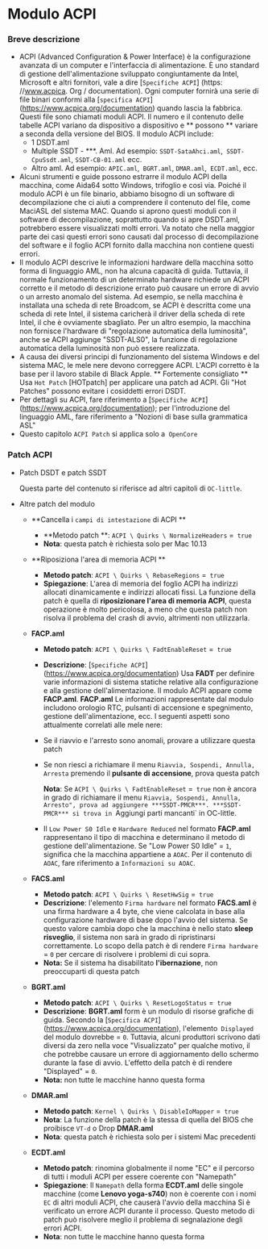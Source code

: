 # Modulo ACPI

### Breve descrizione

- ACPI (Advanced Configuration & Power Interface) è la configurazione avanzata di un computer e l'interfaccia di alimentazione. È uno standard di gestione dell'alimentazione sviluppato congiuntamente da Intel, Microsoft e altri fornitori, vale a dire [`Specifiche ACPI`] (https: //www.acpica. Org / documentation). Ogni computer fornirà una serie di file binari conformi alla [`specifica ACPI`] (https://www.acpica.org/documentation) quando lascia la fabbrica. Questi file sono chiamati moduli ACPI. Il numero e il contenuto delle tabelle ACPI variano da dispositivo a dispositivo e ** possono ** variare a seconda della versione del BIOS. Il modulo ACPI include:
  - 1 DSDT.aml
  - Multiple SSDT - ***. Aml. Ad esempio: `SSDT-SataAhci.aml`,` SSDT-CpuSsdt.aml`, `SSDT-CB-01.aml` ecc.
  - Altro aml. Ad esempio: `APIC.aml`,` BGRT.aml`, `DMAR.aml`,` ECDT.aml`, ecc.
- Alcuni strumenti e guide possono estrarre il modulo ACPI della macchina, come Aida64 sotto Windows, trifoglio e così via. Poiché il modulo ACPI è un file binario, abbiamo bisogno di un software di decompilazione che ci aiuti a comprendere il contenuto del file, come MaciASL del sistema MAC. Quando si aprono questi moduli con il software di decompilazione, soprattutto quando si apre DSDT.aml, potrebbero essere visualizzati molti errori. Va notato che nella maggior parte dei casi questi errori sono causati dal processo di decompilazione del software e il foglio ACPI fornito dalla macchina non contiene questi errori.
- Il modulo ACPI descrive le informazioni hardware della macchina sotto forma di linguaggio AML, non ha alcuna capacità di guida. Tuttavia, il normale funzionamento di un determinato hardware richiede un ACPI corretto e il metodo di descrizione errato può causare un errore di avvio o un arresto anomalo del sistema. Ad esempio, se nella macchina è installata una scheda di rete Broadcom, se ACPI è descritta come una scheda di rete Intel, il sistema caricherà il driver della scheda di rete Intel, il che è ovviamente sbagliato. Per un altro esempio, la macchina non fornisce l'hardware di "regolazione automatica della luminosità", anche se ACPI aggiunge "SSDT-ALS0", la funzione di regolazione automatica della luminosità non può essere realizzata.
- A causa dei diversi principi di funzionamento del sistema Windows e del sistema MAC, le mele nere devono correggere ACPI. L'ACPI corretto è la base per il lavoro stabile di Black Apple. ** Fortemente consigliato ** Usa `Hot Patch` [HOTpatch] per applicare una patch ad ACPI. Gli "Hot Patches" possono evitare i cosiddetti errori DSDT.
- Per dettagli su ACPI, fare riferimento a [`Specifiche ACPI`] (https://www.acpica.org/documentation); per l'introduzione del linguaggio AML, fare riferimento a "Nozioni di base sulla grammatica ASL"
- Questo capitolo `ACPI Patch` si applica solo a` OpenCore`

### Patch ACPI

- Patch DSDT e patch SSDT

  Questa parte del contenuto si riferisce ad altri capitoli di `OC-little`.

- Altre patch del modulo

  - **Cancella i `campi di intestazione` di ACPI **
    - **Metodo patch **: `ACPI \ Quirks \ NormalizeHeaders` =` true`
    - **Nota**: questa patch è richiesta solo per Mac 10.13
  - **Riposiziona l'area di memoria ACPI **
    - **Metodo patch**: `ACPI \ Quirks \ RebaseRegions` =` true`
    - **Spiegazione**: L'area di memoria del foglio ACPI ha indirizzi allocati dinamicamente e indirizzi allocati fissi. La funzione della patch è quella di **riposizionare l'area di memoria ACPI**, questa operazione è molto pericolosa, a meno che questa patch non risolva il problema del crash di avvio, altrimenti non utilizzarla.
  - **FACP.aml**
    
    - **Metodo patch**: `ACPI \ Quirks \ FadtEnableReset` =` true`
    
    - **Descrizione**: [`Specifiche ACPI`] (https://www.acpica.org/documentation) Usa **FADT** per definire varie informazioni di sistema statiche relative alla configurazione e alla gestione dell'alimentazione. Il modulo ACPI appare come **FACP.aml**. **FACP.aml** Le informazioni rappresentate dal modulo includono orologio RTC, pulsanti di accensione e spegnimento, gestione dell'alimentazione, ecc. I seguenti aspetti sono attualmente correlati alle mele nere:
    
    - Se il riavvio e l'arresto sono anomali, provare a utilizzare questa patch
      
    - Se non riesci a richiamare il menu `Riavvia, Sospendi, Annulla, Arresta` premendo il **pulsante di accensione**, prova questa patch
      
      **Nota**: Se `ACPI \ Quirks \ FadtEnableReset` =` true` non è ancora in grado di richiamare il menu `Riavvia, Sospendi, Annulla, Arresto", prova ad aggiungere ***SSDT-PMCR***. ***SSDT-PMCR*** si trova in `Aggiungi parti mancanti` in OC-little.
      
    - Il `Low Power S0 Idle` e `Hardware Reduced` nel formato **FACP.aml** rappresentano il tipo di macchina e determinano il metodo di gestione dell'alimentazione. Se "Low Power S0 Idle" = `1`, significa che la macchina appartiene a `AOAC`. Per il contenuto di `AOAC`, fare riferimento a `Informazioni su AOAC`.
    
  - **FACS.aml**
    - **Metodo patch**: `ACPI \ Quirks \ ResetHwSig` =` true`
    - **Descrizione**: l'elemento `Firma hardware` nel formato **FACS.aml** è una firma hardware a 4 byte, che viene calcolata in base alla configurazione hardware di base dopo l'avvio del sistema. Se questo valore cambia dopo che la macchina è nello stato **sleep** **risveglio**, il sistema non sarà in grado di ripristinarsi correttamente. Lo scopo della patch è di rendere `Firma hardware` = `0` per cercare di risolvere i problemi di cui sopra.
    - **Nota:** Se il sistema ha disabilitato **l'ibernazione**, non preoccuparti di questa patch
  - **BGRT.aml**
    - **Metodo patch**: `ACPI \ Quirks \ ResetLogoStatus` =` true`
    - **Descrizione**: **BGRT.aml** form è un modulo di risorse grafiche di guida. Secondo la [`Specifica ACPI`] (https://www.acpica.org/documentation), l'elemento` Displayed` del modulo dovrebbe = `0`. Tuttavia, alcuni produttori scrivono dati diversi da zero nella voce "Visualizzato" per qualche motivo, il che potrebbe causare un errore di aggiornamento dello schermo durante la fase di avvio. L'effetto della patch è di rendere "Displayed" = `0`.
    - **Nota:** non tutte le macchine hanno questa forma
  - **DMAR.aml**
    - **Metodo patch**: `Kernel \ Quirks \ DisableIoMapper` =` true`
    - **Nota**: La funzione della patch è la stessa di quella del BIOS che proibisce `VT-d` o Drop **DMAR.aml**
    - **Nota**: questa patch è richiesta solo per i sistemi Mac precedenti
  - **ECDT.aml**
    
    - **Metodo patch**: rinomina globalmente il nome "EC" e il percorso di tutti i moduli ACPI per essere coerente con "Namepath"
    - **Spiegazione**: Il `Namepath` della forma **ECDT.aml** delle singole macchine (come **Lenovo yoga-s740**) non è coerente con i nomi` EC` di altri moduli ACPI, che causerà l'avvio della macchina Si è verificato un errore ACPI durante il processo. Questo metodo di patch può risolvere meglio il problema di segnalazione degli errori ACPI.
    - **Nota**: non tutte le macchine hanno questa forma
